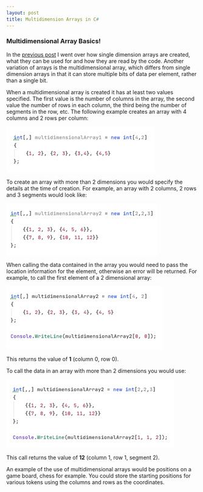 ```yaml
---
layout: post
title: Multidimension Arrays in C#
---
```


### Multidimensional Array Basics!

In the [previous post](https://tomh-nz.github.io/Array-Basics/) I went over how single dimension arrays are created, what they can be used for and how they are read by the code.  Another variation of arrays is the multidimensional array, which differs from single dimension arrays in that it can store multiple bits of data per element, rather than a single bit.

When a multidimensional array is created it has at least two values specified. The first value is the number of columns in the array, the second value the number of rows in each column, the third being the number of segments in the row, etc.
The following example creates an array with 4 columns and 2 rows per column:

![2D multidimensional array example with data]( https://raw.githubusercontent.com/TomH-NZ/tomh-nz.github.io/master/images/new_multidimension_integer_array_example_001.jpg "2D multidimensional array example with data")


To create an array with more than 2 dimensions you would specify the details at the time of creation.  For example, an array with 2 columns, 2 rows and 3 segments would look like:


![3D multidimensional array example with data]( https://raw.githubusercontent.com/TomH-NZ/tomh-nz.github.io/master/images/new_multidimension_integer_array_example_002.jpg "3D multidimensional array example with data")



When calling the data contained in the array you would need to pass the location information for the element, otherwise an error will be returned.  For example, to call the first element of a 2 dimensional array:

![2D multidimensional array console write example]( https://raw.githubusercontent.com/TomH-NZ/tomh-nz.github.io/master/images/multidimensional_int_array_console_example_002.jpg "2D multidimensional array console write example")

This returns the value of **1** (column 0, row 0).

To call the data in an array with more than 2 dimensions you would use:

![3D multidimensional array console write example]( https://raw.githubusercontent.com/TomH-NZ/tomh-nz.github.io/master/images/multidimensional_int_array_console_example_001.jpg "3D multidimensional array console write example" )

This call returns the value of **12** (column 1, row 1, segment 2).


An example of the use of multidimensional arrays would be positions on a game board, chess for example.  You could store the starting positions for various tokens using the columns and rows as the coordinates.
